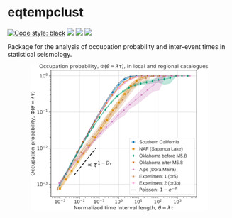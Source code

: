 # eqtempclust

[![Code style: black](https://img.shields.io/badge/code%20style-black-000000.svg)](https://github.com/psf/black)
![](https://img.shields.io/github/commit-activity/w/ebeauce/eqtempclust)
![](https://img.shields.io/github/last-commit/ebeauce/eqtempclust)
![](https://img.shields.io/github/stars/ebeauce/eqtempclust?style=social)


Package for the analysis of occupation probability and inter-event times in statistical seismology.

<p align="center">
<img src="data/fig1_intro.png" width=400>
</p><br><br><br><br>

